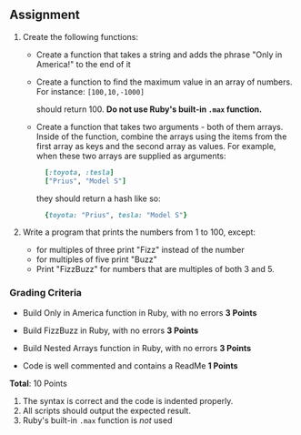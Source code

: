 ## Assignment

1. Create the following functions:
      - Create a function that takes a string and adds the phrase "Only in America!" to the end of it
      - Create a function to find the maximum value in an array of numbers. For instance:
      `[100,10,-1000]`

         should return 100. **Do not use Ruby's built-in `.max` function.**

     - Create a function that takes two arguments - both of them arrays. Inside of the function, combine the arrays using the items from the first array as keys and the second array as values. For example, when these two arrays are supplied as arguments:

        ```ruby
          [:toyota, :tesla]
          ["Prius", "Model S"]
        ```
        they should return a hash like so:

        ```ruby
          {toyota: "Prius", tesla: "Model S"}
        ```

2. Write a program that prints the numbers from 1 to 100, except:

    - for multiples of three print "Fizz" instead of the number
    - for multiples of five print "Buzz"
    - Print "FizzBuzz" for numbers that are multiples of both 3 and 5.

### Grading Criteria

- Build Only in America function in Ruby, with no errors
__3 Points__

- Build FizzBuzz in Ruby, with no errors
__3 Points__

- Build Nested Arrays function in Ruby, with no errors
__3 Points__

- Code is well commented and contains a ReadMe
__1 Points__

__Total__: 10 Points

1. The syntax is correct and the code is indented properly.
2. All scripts should output the expected result.
3. Ruby's built-in `.max` function is _not_ used
